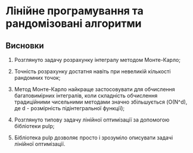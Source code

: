 # Лінійне програмування та рандомізовані алгоритми

## Висновки

1. Розглянуто задачу розрахунку інтегралу методом Монте-Карло;

2. Точність розрахунку достатня навіть при невеликій кількості рандомних точок;

3. Метод Монте-Карло найкраще застосовувати для обчислення багатовимірних інтегралів, коли складність обчислення традиційними чисельними методами значно збільшується (O(N^d), де d - розмірність підінтегральної функції);

4. Розглянуто типову задачу лінійної оптимізації за допомогою бібліотеки pulp;

5. Бібліотека pulp дозволяє просто і зрозуміло описувати задачі лінійної оптимізації.

